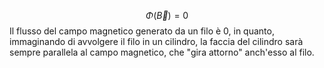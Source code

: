 $$\Phi (\vec B)=0$$
Il flusso del campo magnetico generato da un filo è 0, in quanto, immaginando di avvolgere il filo in un cilindro, la faccia del cilindro sarà sempre parallela al campo magnetico, che "gira attorno" anch'esso al filo.